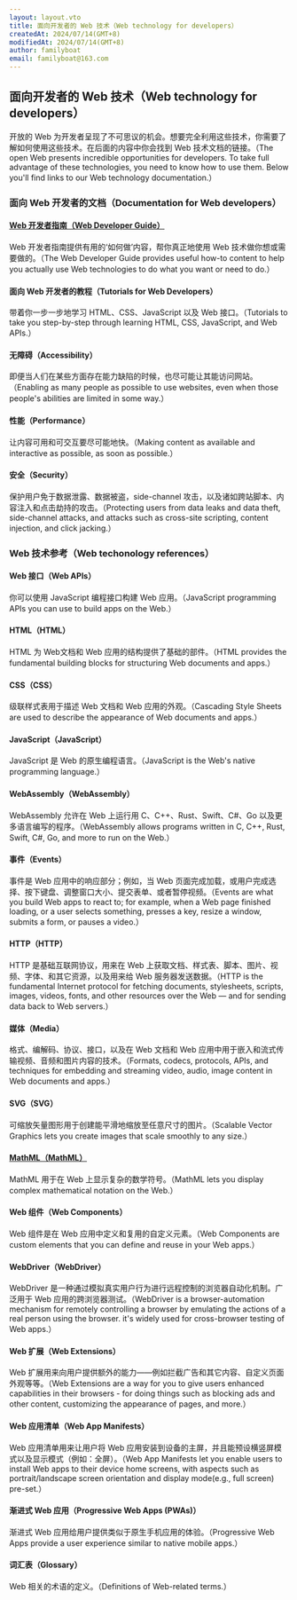 ```yaml
---
layout: layout.vto
title: 面向开发者的 Web 技术（Web technology for developers）
createdAt: 2024/07/14(GMT+8)
modifiedAt: 2024/07/14(GMT+8)
author: familyboat
email: familyboat@163.com
---
```


## 面向开发者的 Web 技术（Web technology for developers）

开放的 Web 为开发者呈现了不可思议的机会。想要完全利用这些技术，你需要了解如何使用这些技术。在后面的内容中你会找到 Web 技术文档的链接。（The open Web presents incredible opportunities for developers. To take full advantage of these technologies, you need to know how to use them. Below you'll find links to our Web technology documentation.）

### 面向 Web 开发者的文档（Documentation for Web developers）

#### [Web 开发者指南（Web Developer Guide）](./Guide/)

Web 开发者指南提供有用的‘如何做’内容，帮你真正地使用 Web 技术做你想或需要做的。（The Web Developer Guide provides useful how-to content to help you actually use Web technologies to do what you want or need to do.）

#### 面向 Web 开发者的教程（Tutorials for Web Developers）

带着你一步一步地学习 HTML、CSS、JavaScript 以及 Web 接口。（Tutorials to take you step-by-step through learning HTML, CSS, JavaScript, and Web APIs.）

#### 无障碍（Accessibility）

即便当人们在某些方面存在能力缺陷的时候，也尽可能让其能访问网站。（Enabling as many people as possible to use websites, even when those people's abilities are limited in some way.）

#### 性能（Performance）

让内容可用和可交互要尽可能地快。（Making content as available and interactive as possible, as soon as possible.）

#### 安全（Security）

保护用户免于数据泄露、数据被盗，side-channel 攻击，以及诸如跨站脚本、内容注入和点击劫持的攻击。（Protecting users from data leaks and data theft, side-channel attacks, and attacks such as cross-site scripting, content injection, and click jacking.）

### Web 技术参考（Web techonology references）

#### Web 接口（Web APIs）

你可以使用 JavaScript 编程接口构建 Web 应用。（JavaScript programming APIs you can use to build apps on the Web.）

#### HTML（HTML）

HTML 为 Web文档和 Web 应用的结构提供了基础的部件。（HTML provides the fundamental building blocks for structuring Web documents and apps.）

#### CSS（CSS）

级联样式表用于描述 Web 文档和 Web 应用的外观。（Cascading Style Sheets are used to describe the appearance of Web documents and apps.）

#### JavaScript（JavaScript）

JavaScript 是 Web 的原生编程语言。（JavaScript is the Web's native programming language.）

#### WebAssembly（WebAssembly）

WebAssembly 允许在 Web 上运行用 C、C++、Rust、Swift、C#、Go 以及更多语言编写的程序。（WebAssembly allows programs written in C, C++, Rust, Swift, C#, Go, and more to run on the Web.）

#### 事件（Events）

事件是 Web 应用中的响应部分；例如，当 Web 页面完成加载，或用户完成选择、按下键盘、调整窗口大小、提交表单、或者暂停视频。（Events are what you build Web apps to react to; for example, when a Web page finished loading, or a user selects something, presses a key, resize a window, submits a form, or pauses a video.）

#### HTTP（HTTP）

HTTP 是基础互联网协议，用来在 Web 上获取文档、样式表、脚本、图片、视频、字体、和其它资源，以及用来给 Web 服务器发送数据。（HTTP is the fundamental Internet protocol for fetching documents, stylesheets, scripts, images, videos, fonts, and other resources over the Web — and for sending data back to Web servers.）

#### 媒体（Media）

格式、编解码、协议、接口，以及在 Web 文档和 Web 应用中用于嵌入和流式传输视频、音频和图片内容的技术。（Formats, codecs, protocols, APIs, and techniques for embedding and streaming video, audio, image content in Web documents and apps.）

#### SVG（SVG）

可缩放矢量图形用于创建能平滑地缩放至任意尺寸的图片。（Scalable Vector Graphics lets you create images that scale smoothly to any size.）

#### [MathML（MathML）](./MathML/)

MathML 用于在 Web 上显示复杂的数学符号。（MathML lets you display complex mathematical notation on the Web.）

#### Web 组件（Web Components）

Web 组件是在 Web 应用中定义和复用的自定义元素。（Web Components are custom elements that you can define and reuse in your Web apps.）

#### WebDriver（WebDriver）

WebDriver 是一种通过模拟真实用户行为进行远程控制的浏览器自动化机制。广泛用于 Web 应用的跨浏览器测试。（WebDriver is a browser-automation mechanism for remotely controlling a browser by emulating the actions of a real person using the browser. it's widely used for cross-browser testing of Web apps.）

#### Web 扩展（Web Extensions）

Web 扩展用来向用户提供额外的能力——例如拦截广告和其它内容、自定义页面外观等等。（Web Extensions are a way for you to give users enhanced capabilities in their browsers - for doing things such as blocking ads and other content, customizing the appearance of pages, and more.）

#### Web 应用清单（Web App Manifests）

Web 应用清单用来让用户将 Web 应用安装到设备的主屏，并且能预设横竖屏模式以及显示模式（例如：全屏）。（Web App Manifests let you enable users to install Web apps to their device home screens, with aspects such as portrait/landscape screen orientation and display mode(e.g., full screen) pre-set.）

#### 渐进式 Web 应用（Progressive Web Apps (PWAs)）

渐进式 Web 应用给用户提供类似于原生手机应用的体验。（Progressive Web Apps provide a user experience similar to native mobile apps.）

#### 词汇表（Glossary）

Web 相关的术语的定义。（Definitions of Web-related terms.）